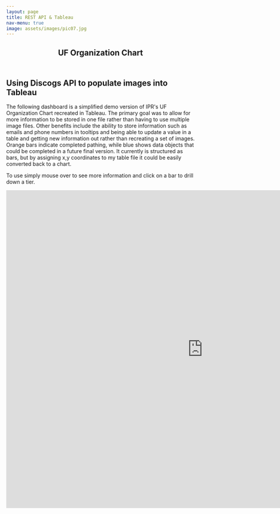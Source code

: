 ```yaml
---
layout: page
title: REST API & Tableau
nav-menu: true
image: assets/images/pic07.jpg
---
```


<!-- Main -->
<div id="main" class="alt">

<!-- One -->
<section id="one">
	<div class="inner">
		<header class="major">
			<h1>UF Organization Chart</h1>
		</header>

<!-- Content -->
<h2 id="content">Using Discogs API to populate images into Tableau</h2>
<p>The following dashboard is a simplified demo version of IPR's UF Organization Chart recreated in Tableau. The primary goal was to allow for more information to be stored in one file rather than having to use multiple image files. Other benefits include the ability to store information such as emails and phone numbers in tooltips and being able to update a value in a table and getting new information out rather than recreating a set of images. Orange bars indicate completed pathing, while blue shows data objects that could be completed in a future final version. It currently is structured as bars, but by assigning x,y coordinates to my table file it could be easily converted back to a chart. </p>
<p>To use simply mouse over to see more information and click on a bar to drill down a tier.</p>
<iframe seamless frameborder="0" src="https://public.tableau.com/views/vinylcollection/Sheet1??:embed=yes&:display_count=yes&:showVizHome=no" width = '1050' height = '850' scrolling='yes' ></iframe>
</div>